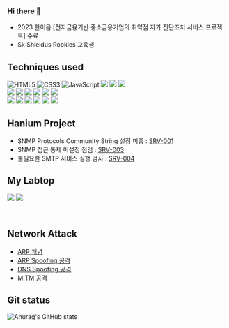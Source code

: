 ### Hi there 👋
- 2023 한이음 [전자금융기반 중소금융기업의 취약점 자가 진단조치 서비스 프로젝트] 수료
- Sk Shieldus Rookies 교육생

## Techniques used
![HTML5](https://img.shields.io/badge/-HTML5-F05032?style=for-the-badge&logo=html5&logoColor=ffffff)
![CSS3](https://img.shields.io/badge/-CSS3-007ACC?style=for-the-badge&logo=css3)
![JavaScript](https://img.shields.io/badge/-JavaScript-%23F7DF1C?style=for-the-badge&logo=javascript&logoColor=000000&labelColor=%23F7DF1C&color=%23FFCE5A)
<img src="https://img.shields.io/badge/Python-3776AB?style=for-the-badge&logo=Python&logoColor=white">
<img src="https://img.shields.io/badge/django-092E20?style=for-the-badge&logo=django&logoColor=white">
<img src="https://img.shields.io/badge/oracle-F80000?style=for-the-badge&logo=oracle&logoColor=white"> 
<br>
<img src="https://img.shields.io/badge/mysql-4479A1?style=for-the-badge&logo=mysql&logoColor=white"> 
<img src="https://img.shields.io/badge/linux-FCC624?style=for-the-badge&logo=linux&logoColor=black"> 
<img src="https://img.shields.io/badge/aws-232F3E?style=for-the-badge&logo=amazonaws&logoColor=white"> 
<img src="https://img.shields.io/badge/apache tomcat-F8DC75?style=for-the-badge&logo=apachetomcat&logoColor=white">
<img src="https://img.shields.io/badge/bootstrap-7952B3?style=for-the-badge&logo=bootstrap&logoColor=white">
<img src="https://img.shields.io/badge/github-181717?style=for-the-badge&logo=github&logoColor=white">
<br>
<img src="https://img.shields.io/badge/git-F05032?style=for-the-badge&logo=git&logoColor=white">
<img src="https://img.shields.io/badge/wireshark-1679A7?style=for-the-badge&logo=wireshark&logoColor=white">
<img src="https://img.shields.io/badge/kali_linux-557C94?style=for-the-badge&logo=kali-linux&logoColor=white">
<img src="https://img.shields.io/badge/c-A8B9CC?style=for-the-badge&logo=c&logoColor=white">
<img src="https://img.shields.io/badge/java-007396?style=for-the-badge&logo=java&logoColor=white"> 
<img src="https://img.shields.io/badge/c++-00599C?style=for-the-badge&logo=c%2B%2B&logoColor=white">
<br>

## Hanium Project
- SNMP Protocols Community String 설정 미흡 : <a href = "https://github.com/hanmin0512/batch_SRV-001"> SRV-001 </a>
- SNMP 접근 통제 미설정 점검 : <a href = "https://github.com/hanmin0512/batch_SRV-003"> SRV-003 </a>
- 불필요한 SMTP 서비스 실행 검사 : <a href = "https://github.com/hanmin0512/batch_SRV-004"> SRV-004 </a>



## My Labtop
<img src="https://img.shields.io/badge/macOS-000000?style=for-the-badge&logo=macOS%2B%2B&logoColor=white"> <img src="https://img.shields.io/badge/ASUS-000000?style=for-the-badge&logo=ASUS%2B%2B&logoColor=white">

<br>

## Network Attack
- <a href= "https://github.com/hanmin0512/Concept_ARP"> ARP 개념 </a>
- <a href= "https://github.com/hanmin0512/ARP_spoofing"> ARP Spoofing 공격 </a>
- <a href= "https://github.com/hanmin0512/DNS_spoofing"> DNS Spoofing 공격 </a>
- <a href= "https://github.com/hanmin0512/MITM_DNS"> MITM 공격 </a>

## Git status


![Anurag's GitHub stats](https://github-readme-stats.vercel.app/api?username=hanmin0512&show_icons=true&theme=radical)
